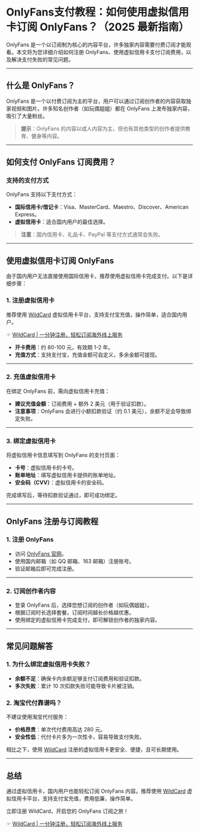 # OnlyFans支付教程：如何使用虚拟信用卡订阅 OnlyFans？（2025 最新指南）

OnlyFans 是一个以订阅制为核心的内容平台，许多独家内容需要付费订阅才能观看。本文将为您详细介绍如何注册 OnlyFans、使用虚拟信用卡支付订阅费用，以及解决支付失败的常见问题。

---

## 什么是 OnlyFans？

OnlyFans 是一个以付费订阅为主的平台，用户可以通过订阅创作者的内容获取独家视频和图片。许多知名创作者（如玩偶姐姐）都在 OnlyFans 上发布独家内容，吸引了大量粉丝。

> **提示**：OnlyFans 的内容以成人内容为主，但也有其他类型的创作者提供教育、健身等内容。

---

## 如何支付 OnlyFans 订阅费用？

### 支持的支付方式
OnlyFans 支持以下支付方式：
- **国际信用卡/借记卡**：Visa、MasterCard、Maestro、Discover、American Express。
- **虚拟信用卡**：适合国内用户的最佳选择。

> **注意**：国内信用卡、礼品卡、PayPal 等支付方式通常会失败。

---

## 使用虚拟信用卡订阅 OnlyFans

由于国内用户无法直接使用国际信用卡，推荐使用虚拟信用卡完成支付。以下是详细步骤：

### 1. 注册虚拟信用卡
推荐使用 [WildCard](https://bit.ly/bewildcard) 虚拟信用卡平台，支持支付宝充值，操作简单，适合国内用户。

☞ [WildCard | 一分钟注册，轻松订阅海外线上服务](https://bit.ly/bewildcard)

- **开卡费用**：约 80-100 元，有效期 1-2 年。
- **充值方式**：支持支付宝，充值金额可自定义，多余金额可提现。

---

### 2. 充值虚拟信用卡
在绑定 OnlyFans 前，需向虚拟信用卡充值：
- **建议充值金额**：订阅费用 + 额外 2 美元（用于验证扣款）。
- **注意事项**：OnlyFans 会进行小额扣款验证（约 0.1 美元），余额不足会导致绑定失败。

---

### 3. 绑定虚拟信用卡
将虚拟信用卡信息填写到 OnlyFans 的支付页面：
- **卡号**：虚拟信用卡的卡号。
- **账单地址**：填写虚拟信用卡提供的账单地址。
- **安全码（CVV）**：虚拟信用卡的安全码。

完成填写后，等待扣款验证通过，即可成功绑定。

---

## OnlyFans 注册与订阅教程

### 1. 注册 OnlyFans
- 访问 [OnlyFans 官网](https://onlyfans.com/)。
- 使用国内邮箱（如 QQ 邮箱、163 邮箱）注册账号。
- 验证邮箱后即可完成注册。

---

### 2. 订阅创作者内容
- 登录 OnlyFans 后，选择您想订阅的创作者（如玩偶姐姐）。
- 根据订阅时长选择套餐，订阅时间越长价格越优惠。
- 使用绑定的虚拟信用卡完成支付，即可解锁创作者的独家内容。

---

## 常见问题解答

### 1. 为什么绑定虚拟信用卡失败？
- **余额不足**：确保卡内余额足够支付订阅费用和验证扣款。
- **多次失败**：累计 10 次扣款失败可能导致卡片被注销。

### 2. 淘宝代付靠谱吗？
不建议使用淘宝代付服务：
- **价格昂贵**：单次代付费用高达 280 元。
- **安全性低**：代付卡片多为一次性卡，容易导致支付失败。

相比之下，使用 [WildCard](https://bit.ly/bewildcard) 注册的虚拟信用卡更安全、便捷，且可长期使用。

---

## 总结

通过虚拟信用卡，国内用户也能轻松订阅 OnlyFans 内容。推荐使用 [WildCard](https://bit.ly/bewildcard) 虚拟信用卡平台，支持支付宝充值，费用低廉，操作简单。

立即注册 WildCard，开启您的 OnlyFans 订阅之旅！

☞ [WildCard | 一分钟注册，轻松订阅海外线上服务](https://bit.ly/bewildcard)
